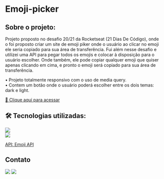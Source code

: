 # Emoji-picker


## Sobre o projeto:

Projeto proposto no desafio 20/21 da Rocketseat (21 Dias De Código), onde o foi proposto criar um site de emoji piker onde o usuário ao clicar no emoji ele seria copiado para sua área de transferência. 
Fui além nesse desafio e utilizei uma API para pegar todos os emojis e colocar à disposição para o usuário escolher. Onde também, ele pode copiar qualquer emoji que quiser apenas clicando em cima, e pronto o emoji será copiado para sua área de transferência. 

• Projeto totalmente responsivo com o uso de media query. <br>
• Contem um botão onde o usuário poderá escolher entre os dois temas: dark e light. 


[🔗 Clique aqui para acessar]()

## 🛠 Tecnologias utilizadas:

<div display="block">
<img src="https://img.shields.io/badge/HTML5-E34F26?style=for-the-badge&logo=html5&logoColor=white" alt=""> <br>
<img src="https://img.shields.io/badge/CSS3-1572B6?style=for-the-badge&logo=css3&logoColor=white" alt=""> <br>
<img src="https://img.shields.io/badge/JavaScript-F7DF1E?style=for-the-badge&logo=javascript&logoColor=black" /> <br>
<img src="https://img.shields.io/badge/jQuery-0769AD?style=for-the-badge&logo=jquery&logoColor=white">
</div>

[API: Emoji API](https://andersonrodrigs.github.io/Emoji-picker/)

<!--# Autor:-->
## Contato
<a href="https://www.linkedin.com/in/anderson-r-souza" target="_blank"><img src="https://img.shields.io/badge/-LinkedIn-%230077B5?style=for-the-badge&logo=linkedin&logoColor=white" target="_blank"></a> 
<a href = "mailto:anderson.rodriguesouz@gmail.com"><img src="https://img.shields.io/badge/-Gmail-%23333?style=for-the-badge&logo=gmail&logoColor=white" target="_blank"></a>

